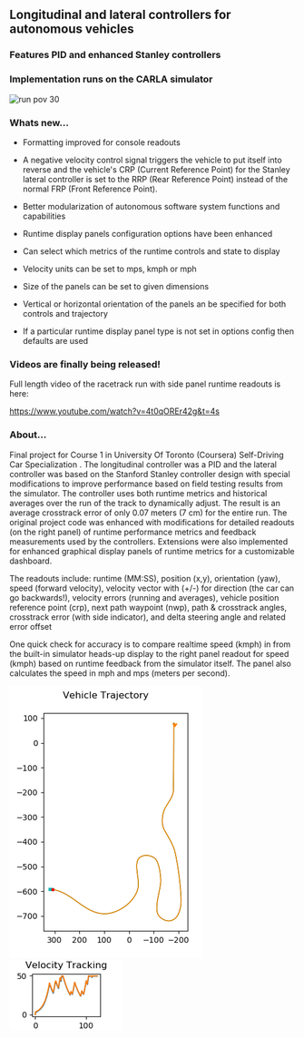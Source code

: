 
## Longitudinal and lateral controllers for autonomous vehicles

### Features PID and enhanced Stanley controllers
### Implementation runs on the CARLA simulator

![run pov 30](demo/normrunpov30.gif)

### Whats new...

* Formatting improved for console readouts

* A negative velocity control signal triggers the vehicle to put itself into reverse and
  the vehicle's CRP (Current Reference Point) for the Stanley lateral controller is set to the RRP (Rear Reference Point) instead of the normal FRP (Front Reference Point).

- Better modularization of autonomous software system functions and capabilities

* Runtime display panels configuration options have been enhanced

* Can select which metrics of the runtime controls and state to display

* Velocity units can be set to mps, kmph or mph

* Size of the panels can be set to given dimensions

* Vertical or horizontal orientation of the panels an be specified for both controls and trajectory

* If a particular runtime display panel type is not set in options config then defaults are used

### Videos are finally being released!

Full length video of the racetrack run with side panel runtime readouts is here:

https://www.youtube.com/watch?v=4t0qOREr42g&t=4s

### About...

Final project for Course 1 in University Of Toronto (Coursera) Self-Driving Car Specialization . The longitudinal controller was a PID and the lateral controller was based on the Stanford Stanley controller design with special modifications to improve performance based on field testing results from the simulator. The controller uses both runtime metrics and historical averages over the run of the track to dynamically adjust. The result is an average crosstrack error of only 0.07 meters  (7 cm) for the entire run. The original project code was enhanced with modifications for detailed  readouts (on the right panel) of runtime performance metrics and feedback measurements used by the controllers. Extensions were also implemented for enhanced graphical display panels of runtime metrics for a customizable dashboard.

The readouts include: runtime (MM:SS), position (x,y), orientation (yaw), speed (forward velocity), velocity vector with (+/-) for  direction (the  car can go backwards!), velocity errors (running and averages), vehicle position reference point (crp), next path waypoint (nwp), path & crosstrack angles, crosstrack error (with side indicator), and delta steering angle and related error offset

One quick check for accuracy is to compare realtime speed (kmph) in from the built-in simulator heads-up display to the right panel readout for speed (kmph) based on runtime feedback from the simulator itself. The panel also calculates the speed in mph and mps (meters per second).


![trajectory](runtime_output/v0.45/trajectory.png) ![vtrack](runtime_output/v0.45/velocity_tracking.png)

